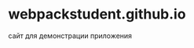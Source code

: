 # webpackstudent.github.io
сайт для демонстрации приложения

<div class="cont"></div>
<script src="./dist/main.js"></script>
